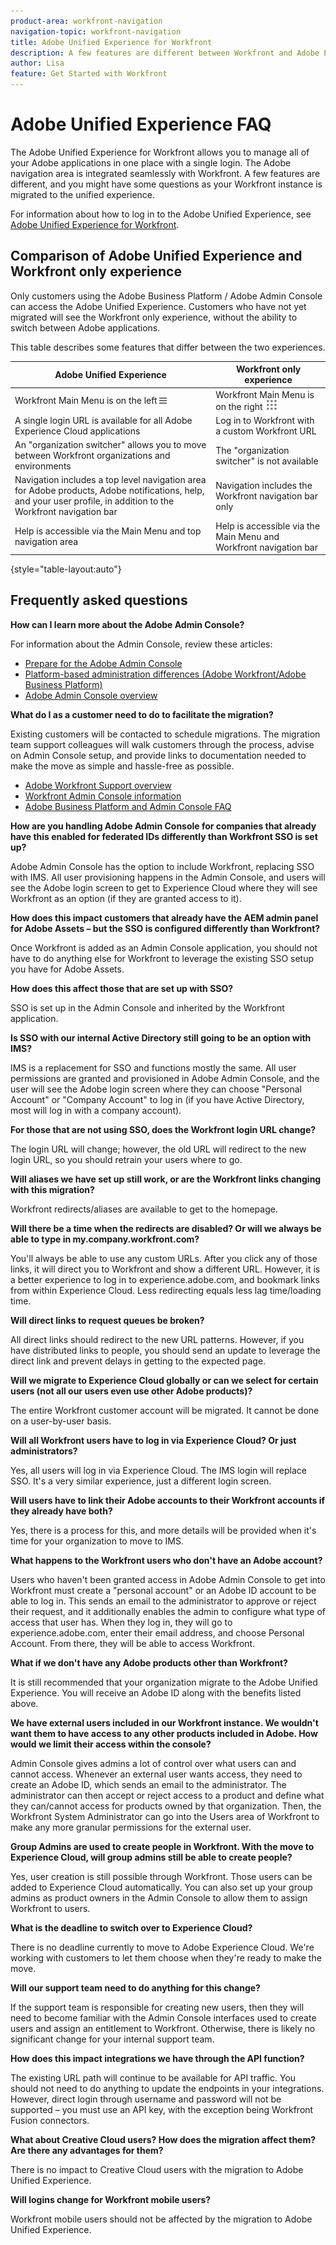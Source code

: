 ```yaml
---
product-area: workfront-navigation
navigation-topic: workfront-navigation
title: Adobe Unified Experience for Workfront
description: A few features are different between Workfront and Adobe Experience Cloud, and you might have some questions as your Workfront instance is migrated to the unified experience.
author: Lisa
feature: Get Started with Workfront
---
```


# Adobe Unified Experience FAQ

The Adobe Unified Experience for Workfront allows you to manage all of your Adobe applications in one place with a single login. The Adobe navigation area is integrated seamlessly with Workfront. A few features are different, and you might have some questions as your Workfront instance is migrated to the unified experience.

For information about how to log in to the Adobe Unified Experience, see [Adobe Unified Experience for Workfront](/help/quicksilver/workfront-basics/navigate-workfront/workfront-navigation/adobe-unified-experience.md).

## Comparison of Adobe Unified Experience and Workfront only experience

Only customers using the Adobe Business Platform / Adobe Admin Console can access the Adobe Unified Experience. Customers who have not yet migrated will see the Workfront only experience, without the ability to switch between Adobe applications.

This table describes some features that differ between the two experiences.

| Adobe Unified Experience | Workfront only experience |
| ---- | ----|
| Workfront Main Menu is on the left ![Main Menu](assets/main-menu-icon-left-nav.png) | Workfront Main Menu is on the right ![Main Menu](assets/main-menu-icon.png) |
| A single login URL is available for all Adobe Experience Cloud applications | Log in to Workfront with a custom Workfront URL |
| An "organization switcher" allows you to move between Workfront organizations and environments | The "organization switcher" is not available |
| Navigation includes a top level navigation area for Adobe products, Adobe notifications, help, and your user profile, in addition to the Workfront navigation bar | Navigation includes the Workfront navigation bar only |
| Help is accessible via the Main Menu and top navigation area | Help is accessible via the Main Menu and Workfront navigation bar |

{style="table-layout:auto"}

## Frequently asked questions

**How can I learn more about the Adobe Admin Console?**

For information about the Admin Console, review these articles:

* [Prepare for the Adobe Admin Console](/help/quicksilver/administration-and-setup/adobe-admin-console/prep-for-admin-console.md)
* [Platform-based administration differences (Adobe Workfront/Adobe Business Platform)](/help/quicksilver/administration-and-setup/get-started-wf-administration/actions-in-admin-console.md)
* [Adobe Admin Console overview](https://helpx.adobe.com/enterprise/using/admin-console.html)

**What do I as a customer need to do to facilitate the migration?**

Existing customers will be contacted to schedule migrations. The migration team support colleagues will walk customers through the process, advise on Admin Console setup, and provide links to documentation needed to make the move as simple and hassle-free as possible.

* [Adobe Workfront Support overview](https://experienceleague.adobe.com/docs/customer-one/using/workfront/overview.html)
* [Workfront Admin Console information](https://experienceleague.adobe.com/docs/customer-one/using/workfront/landing.html)
* [Adobe Business Platform and Admin Console FAQ](https://experienceleague.adobe.com/docs/customer-one/using/workfront/faq.html)

**How are you handling Adobe Admin Console for companies that already have this enabled for federated IDs differently than Workfront SSO is set up?**

Adobe Admin Console has the option to include Workfront, replacing SSO with IMS. All user provisioning happens in the Admin Console, and users will see the Adobe login screen to get to Experience Cloud where they will see Workfront as an option (if they are granted access to it).

**How does this impact customers that already have the AEM admin panel for Adobe Assets – but the SSO is configured differently than Workfront?**

Once Workfront is added as an Admin Console application, you should not have to do anything else for Workfront to leverage the existing SSO setup you have for Adobe Assets.

**How does this affect those that are set up with SSO?**

SSO is set up in the Admin Console and inherited by the Workfront application.

**Is SSO with our internal Active Directory still going to be an option with IMS?**

IMS is a replacement for SSO and functions mostly the same. All user permissions are granted and provisioned in Adobe Admin Console, and the user will see the Adobe login screen where they can choose "Personal Account" or "Company Account" to log in (if you have Active Directory, most will log in with a company account).

**For those that are not using SSO, does the Workfront login URL change?**

The login URL will change; however, the old URL will redirect to the new login URL, so you should retrain your users where to go.

**Will aliases we have set up still work, or are the Workfront links changing with this migration?**

Workfront redirects/aliases are available to get to the homepage.

**Will there be a time when the redirects are disabled? Or will we always be able to type in my.company.workfront.com?**

You'll always be able to use any custom URLs. After you click any of those links, it will direct you to Workfront and show a different URL. However, it is a better experience to log in to experience.adobe.com, and bookmark links from within Experience Cloud. Less redirecting equals less lag time/loading time.

**Will direct links to request queues be broken?**

All direct links should redirect to the new URL patterns. However, if you have distributed links to people, you should send an update to leverage the direct link and prevent delays in getting to the expected page.

**Will we migrate to Experience Cloud globally or can we select for certain users (not all our users even use other Adobe products)?**

The entire Workfront customer account will be migrated. It cannot be done on a user-by-user basis.

**Will all Workfront users have to log in via Experience Cloud? Or just administrators?**

Yes, all users will log in via Experience Cloud. The IMS login will replace SSO. It's a very similar experience, just a different login screen.

**Will users have to link their Adobe accounts to their Workfront accounts if they already have both?**

Yes, there is a process for this, and more details will be provided when it's time for your organization to move to IMS.

**What happens to the Workfront users who don't have an Adobe account?**

Users who haven't been granted access in Adobe Admin Console to get into Workfront must create a "personal account" or an Adobe ID account to be able to log in. This sends an email to the administrator to approve or reject their request, and it additionally enables the admin to configure what type of access that user has. When they log in, they will go to experience.adobe.com, enter their email address, and choose Personal Account. From there, they will be able to access Workfront.

**What if we don't have any Adobe products other than Workfront?**

It is still recommended that your organization migrate to the Adobe Unified Experience. You will receive an Adobe ID along with the benefits listed above.

**We have external users included in our Workfront instance. We wouldn't want them to have access to any other products included in Adobe. How would we limit their access within the console?**

Admin Console gives admins a lot of control over what users can and cannot access. Whenever an external user wants access, they need to create an Adobe ID, which sends an email to the administrator. The administrator can then accept or reject access to a product and define what they can/cannot access for products owned by that organization. Then, the Workfront System Administrator can go into the Users area of Workfront to make any more granular permissions for the external user.

**Group Admins are used to create people in Workfront. With the move to Experience Cloud, will group admins still be able to create people?**

Yes, user creation is still possible through Workfront. Those users can be added to Experience Cloud automatically. You can also set up your group admins as product owners in the Admin Console to allow them to assign Workfront to users.

**What is the deadline to switch over to Experience Cloud?**

There is no deadline currently to move to Adobe Experience Cloud. We're working with customers to let them choose when they're ready to make the move.

**Will our support team need to do anything for this change?**

If the support team is responsible for creating new users, then they will need to become familiar with the Admin Console interfaces used to create users and assign an entitlement to Workfront. Otherwise, there is likely no significant change for your internal support team.

**How does this impact integrations we have through the API function?**

The existing URL path will continue to be available for API traffic. You should not need to do anything to update the endpoints in your integrations. However, direct login through username and password will not be supported – you must use an API key, with the exception being Workfront Fusion connectors.

**What about Creative Cloud users? How does the migration affect them? Are there any advantages for them?**

There is no impact to Creative Cloud users with the migration to Adobe Unified Experience.

**Will logins change for Workfront mobile users?**

Workfront mobile users should not be affected by the migration to Adobe Unified Experience.
